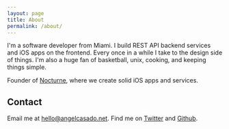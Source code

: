 ```yaml
---
layout: page
title: About
permalink: /about/
---
```


I'm a software developer from Miami. I build REST API backend services and iOS apps on the frontend. Every once in a while I take to the design side of things. I'm also a huge fan of basketball, unix, cooking, and keeping things simple.

Founder of [Nocturne](http://nocturne.digital), where we create solid iOS apps and services.

## Contact
Email me at [hello@angelcasado.net](mailto:hello@angelcasado.net).
Find me on [Twitter](https://twitter.com/angelcasado) and [Github](https://github.com/angelcasado).
